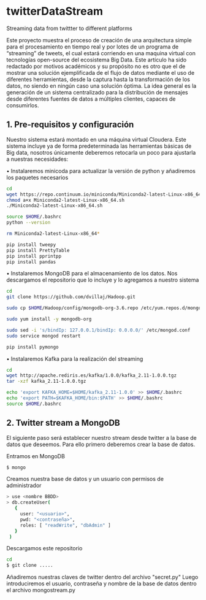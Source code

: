 # twitterDataStream
Streaming data from twittter to different platforms

Este proyecto muestra el proceso de creación de una arquitectura simple para el procesamiento en tiempo real y por lotes de un programa de “streaming” de tweets, el cual estará corriendo en una maquina virtual con tecnologías open-source del ecosistema Big Data.
Este artículo ha sido redactado por motivos académicos y su propósito no es otro que el de mostrar una solución ejemplificada de el flujo de datos mediante el uso de diferentes herramientas, desde la captura hasta la transformación de los datos, no siendo en ningún caso una solución óptima.
La idea general es la generación de un sistema centralizado para la distribución de mensajes desde diferentes fuentes de datos a múltiples clientes, capaces de consumirlos.

## 1.	Pre-requisitos y configuración

Nuestro sistema estará montado en una máquina virtual Cloudera. Este sistema incluye ya de forma predeterminada las herramientas básicas de Big data, nosotros únicamente deberemos retocarla un poco para ajustarla a nuestras necesidades:

•	Instalaremos minicoda para actualizar la versión de python y añadiremos los paquetes necesarios

```bash
cd
wget https://repo.continuum.io/miniconda/Miniconda2-latest-Linux-x86_64.sh
chmod a+x Miniconda2-latest-Linux-x86_64.sh
./Miniconda2-latest-Linux-x86_64.sh

source $HOME/.bashrc
python --version

rm Miniconda2-latest-Linux-x86_64*

pip install tweepy
pip install PrettyTable
pip install pprintpp
pip install pandas

```

•	Instalaremos MongoDB para el almacenamiento de los datos. Nos descargamos el repositorio que lo incluye y lo agregamos a nuestro sistema

```bash
cd
git clone https://github.com/dvillaj/Hadoop.git

sudo cp $HOME/Hadoop/config/mongodb-org-3.6.repo /etc/yum.repos.d/mongodb-org-3.6.repo

sudo yum install -y mongodb-org

sudo sed -i 's/bindIp: 127.0.0.1/bindIp: 0.0.0.0/' /etc/mongod.conf
sudo service mongod restart

pip install pymongo
```

•	Instalaremos Kafka para la realización del streaming

```bash
cd
wget http://apache.rediris.es/kafka/1.0.0/kafka_2.11-1.0.0.tgz
tar -xzf kafka_2.11-1.0.0.tgz

echo 'export KAFKA_HOME=$HOME/kafka_2.11-1.0.0' >> $HOME/.bashrc
echo 'export PATH=$KAFKA_HOME/bin:$PATH' >> $HOME/.bashrc
source $HOME/.bashrc
```

## 2. Twitter stream a MongoDB

El siguiente paso será establecer nuestro stream desde twitter a la base de datos que deseemos. Para ello primero deberemos crear la base de datos.

Entramos en MongoDB

```bash
$ mongo
```

Creamos nuestra base de datos y un usuario con permisos de administrador 

```bash
> use <nombre BBDD>
> db.createUser(
   {
     user: "<usuario>",
     pwd: "<contraseña>",
     roles: [ "readWrite", "dbAdmin" ]
   }
 )

```

Descargamos este repositorio

```bash
cd
$ git clone .....

```

Añadiremos nuestras claves de twitter dentro del archivo "secret.py" Luego introduciremos el usuario, contraseña y nombre de la base de datos dentro el archivo mongostream.py





